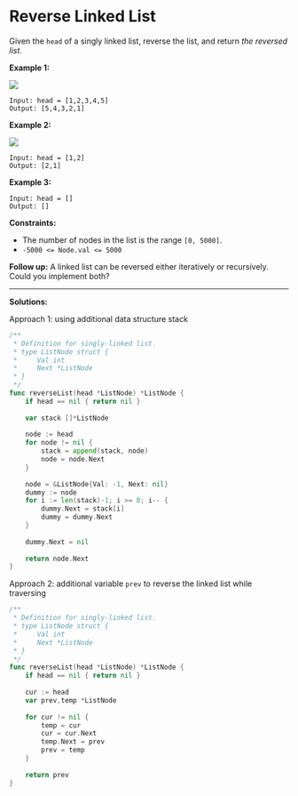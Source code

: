 # Reverse Linked List

Given the  `head`  of a singly linked list, reverse the list, and return  _the reversed list_.

**Example 1:**

![](https://assets.leetcode.com/uploads/2021/02/19/rev1ex1.jpg)

    Input: head = [1,2,3,4,5]
    Output: [5,4,3,2,1]

**Example 2:**

![](https://assets.leetcode.com/uploads/2021/02/19/rev1ex2.jpg)

    Input: head = [1,2]
    Output: [2,1]

**Example 3:**

    Input: head = []
    Output: []

**Constraints:**

-   The number of nodes in the list is the range  `[0, 5000]`.
-   `-5000 <= Node.val <= 5000`

**Follow up:**  A linked list can be reversed either iteratively or recursively. Could you implement both?

---

**Solutions:**

Approach 1: using additional data structure stack

```go
/**
 * Definition for singly-linked list.
 * type ListNode struct {
 *     Val int
 *     Next *ListNode
 * }
 */
func reverseList(head *ListNode) *ListNode {
    if head == nil { return nil }
    
    var stack []*ListNode
    
    node := head
    for node != nil {
        stack = append(stack, node)
        node = node.Next
    }
    
    node = &ListNode{Val: -1, Next: nil}
    dummy := node
    for i := len(stack)-1; i >= 0; i-- {
        dummy.Next = stack[i]
        dummy = dummy.Next
    }
    
    dummy.Next = nil
    
    return node.Next
}
```

Approach 2: additional variable `prev` to reverse the linked list while traversing

```go
/**
 * Definition for singly-linked list.
 * type ListNode struct {
 *     Val int
 *     Next *ListNode
 * }
 */
func reverseList(head *ListNode) *ListNode {
    if head == nil { return nil }
    
    cur := head
    var prev,temp *ListNode
    
    for cur != nil {
        temp = cur
        cur = cur.Next
        temp.Next = prev
        prev = temp
    }
    
    return prev
}
```